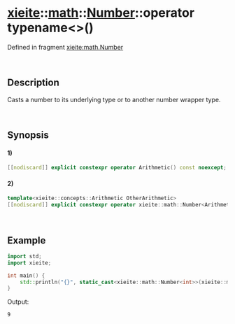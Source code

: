 # [xieite](../../../../../xieite.md)\:\:[math](../../../../../math.md)\:\:[Number<Arithmetic>](../../../../number.md)\:\:operator typename\<\>\(\)
Defined in fragment [xieite:math.Number](../../../../../../../src/math/number.cpp)

&nbsp;

## Description
Casts a number to its underlying type or to another number wrapper type.

&nbsp;

## Synopsis
#### 1)
```cpp
[[nodiscard]] explicit constexpr operator Arithmetic() const noexcept;
```
#### 2)
```cpp
template<xieite::concepts::Arithmetic OtherArithmetic>
[[nodiscard]] explicit constexpr operator xieite::math::Number<Arithmetic>() const noexcept;
```

&nbsp;

## Example
```cpp
import std;
import xieite;

int main() {
    std::println("{}", static_cast<xieite::math::Number<int>>(xieite::math::Number<double>(9.625)).data());
}
```
Output:
```
9
```
